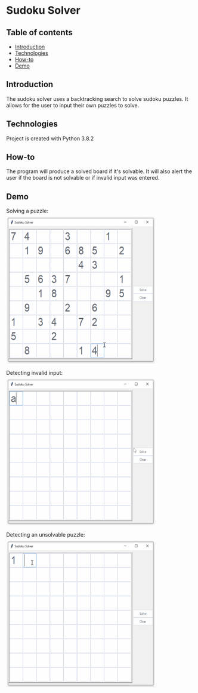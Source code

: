 # Sudoku Solver

## Table of contents
* [Introduction](#introduction)
* [Technologies](#technologies)
* [How-to](#how-to)
* [Demo](#demo)

## Introduction
The sudoku solver uses a backtracking search to solve sudoku puzzles. It allows for the user to input their own puzzles to solve.

## Technologies
Project is created with Python 3.8.2

## How-to
The program will produce a solved board if it's solvable. It will also alert the user if the board is not solvable or if invalid input was entered.

## Demo

Solving a puzzle:
<br>
<img src="demo/solved_puzzle.gif" width="400" height="400">

Detecting invalid input:
<br>
<img src="demo/invalid_input.gif" width="400" height="400">

Detecting an unsolvable puzzle:
<br>
<img src="demo/unsolvable.gif" width="400" height="400">
